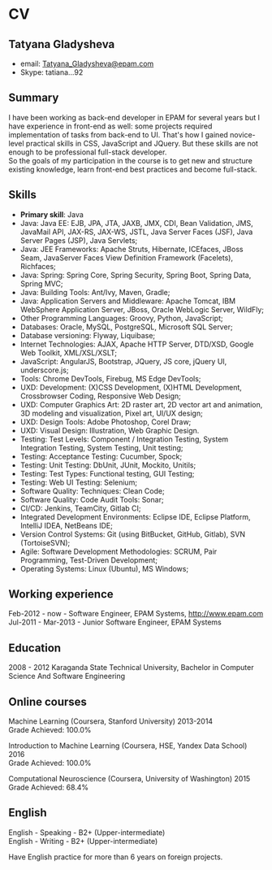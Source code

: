 # CV

## Tatyana Gladysheva
* email: [Tatyana_Gladysheva@epam.com](Tatyana_Gladysheva@epam.com)
* Skype: tatiana...92

## Summary
I have been working as back-end developer in EPAM for several years but I have experience in front-end as well: some projects required implementation of tasks from back-end to UI. 
That's how I gained novice-level practical skills in CSS, JavaScript and JQuery. But these skills are not enough to be professional full-stack developer.  
So the goals of my participation in the course is to get new and structure existing knowledge, learn front-end best practices and become full-stack.

## Skills
* **Primary skill**: Java
* Java: Java EE: EJB, JPA, JTA, JAXB, JMX, CDI, Bean Validation, JMS, JavaMail API, JAX-RS, JAX-WS, JSTL, Java Server Faces (JSF), Java Server Pages (JSP), Java Servlets;
* Java: JEE Frameworks: Apache Struts, Hibernate, ICEfaces, JBoss Seam, JavaServer Faces View Definition Framework (Facelets), Richfaces;
* Java: Spring: Spring Core, Spring Security, Spring Boot, Spring Data, Spring MVC;
* Java: Building Tools: Ant/Ivy, Maven, Gradle;
* Java: Application Servers and Middleware: Apache Tomcat, IBM WebSphere Application Server, JBoss, Oracle WebLogic Server, WildFly;
* Other Programming Languages: Groovy, Python, JavaScript;  
* Databases: Oracle, MySQL, PostgreSQL, Microsoft SQL Server;
* Database versioning: Flyway, Liquibase;  
* Internet Technologies: AJAX, Apache HTTP Server, DTD/XSD, Google Web Toolkit, XML/XSL/XSLT;
* JavaScript: AngularJS, Bootstrap, JQuery, JS core, jQuery UI, underscore.js;
* Tools: Chrome DevTools, Firebug, MS Edge DevTools;  
* UXD: Development: (X)CSS Development, (X)HTML Development, Crossbrowser Coding, Responsive Web Design;
* UXD: Computer Graphics Art: 2D raster art, 2D vector art and animation, 3D modeling and visualization, Pixel art, UI/UX design;
* UXD: Design Tools: Adobe Photoshop, Corel Draw;
* UXD: Visual Design: Illustration, Web Graphic Design.  
* Testing: Test Levels: Component / Integration Testing, System Integration Testing, System Testing, Unit testing;
* Testing: Acceptance Testing: Cucumber, Spock;
* Testing: Unit Testing: DbUnit, JUnit, Mockito, Unitils;
* Testing: Test Types: Functional testing, GUI Testing;
* Testing: Web UI Testing: Selenium;  
* Software Quality: Techniques: Clean Code;
* Software Quality: Code Audit Tools: Sonar;  
* CI/CD: Jenkins, TeamCity, Gitlab CI;  
* Integrated Development Environments: Eclipse IDE, Eclipse Platform, IntelliJ IDEA, NetBeans IDE;  
* Version Control Systems: Git (using BitBucket, GitHub, Gitlab), SVN (TortoiseSVN);  
* Agile: Software Development Methodologies: SCRUM, Pair Programming, Test-Driven Development;  
* Operating Systems: Linux (Ubuntu), MS Windows;

## Working experience
Feb-2012 - now - Software Engineer, EPAM Systems, http://www.epam.com  
Jul-2011 - Mar-2013 - Junior Software Engineer, EPAM Systems

## Education
2008 - 2012 Karaganda State Technical University, Bachelor in Computer Science And Software Engineering

## Online courses
Machine Learning (Coursera, Stanford University) 2013-2014  
Grade Achieved: 100.0%  
  
Introduction to Machine Learning (Coursera, HSE, Yandex Data School) 2016  
Grade Achieved: 100.0%  
  
Computational Neuroscience (Coursera, University of Washington) 2015  
Grade Achieved: 68.4%

## English
English - Speaking - B2+ (Upper-intermediate)  
English - Writing - B2+ (Upper-intermediate)  
  
Have English practice for more than 6 years on foreign projects.

















































